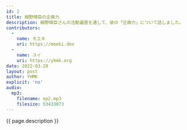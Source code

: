 ```yaml
---
id: 2
title: 細野晴臣の企画力
description: 細野晴臣さんの活動遍歴を通して、彼の「企画力」について話しました。
contributors:
  - 
    name: モエキ
    uri: https://moeki.dev
  -
    name: ユイ
    uri: https://yhmk.org
date: 2022-03-20
layout: post
author: YHMK
explicit: 'no'
audio:
  mp3:
    filename: ep2.mp3
    filesize: 53433073
---
```


{{ page.description }}
